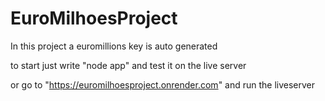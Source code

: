 # EuroMilhoesProject
In this project a euromillions key is auto generated

to start just write "node app" and test it on the live server

or go to "https://euromilhoesproject.onrender.com" and run the liveserver
